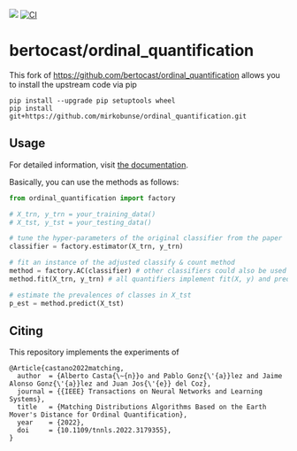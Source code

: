 [![](https://img.shields.io/badge/docs-stable-blue.svg)](https://mirkobunse.github.io/ordinal_quantification)
[![CI](https://github.com/mirkobunse/ordinal_quantification/actions/workflows/ci.yml/badge.svg)](https://github.com/mirkobunse/ordinal_quantification/actions/workflows/ci.yml)


# bertocast/ordinal_quantification

This fork of https://github.com/bertocast/ordinal_quantification allows you to install the upstream code via pip

```
pip install --upgrade pip setuptools wheel
pip install git+https://github.com/mirkobunse/ordinal_quantification.git
```


## Usage

For detailed information, visit [the documentation](https://mirkobunse.github.io/ordinal_quantification).

Basically, you can use the methods as follows:

```python
from ordinal_quantification import factory

# X_trn, y_trn = your_training_data()
# X_tst, y_tst = your_testing_data()

# tune the hyper-parameters of the original classifier from the paper
classifier = factory.estimator(X_trn, y_trn)

# fit an instance of the adjusted classify & count method
method = factory.AC(classifier) # other classifiers could also be used
method.fit(X_trn, y_trn) # all quantifiers implement fit(X, y) and predict(X)

# estimate the prevalences of classes in X_tst
p_est = method.predict(X_tst)
```


## Citing

This repository implements the experiments of

```
@Article{castano2022matching,
  author  = {Alberto Casta{\~{n}}o and Pablo Gonz{\'{a}}lez and Jaime Alonso Gonz{\'{a}}lez and Juan Jos{\'{e}} del Coz},
  journal = {{IEEE} Transactions on Neural Networks and Learning Systems},
  title   = {Matching Distributions Algorithms Based on the Earth Mover's Distance for Ordinal Quantification},
  year    = {2022},
  doi     = {10.1109/tnnls.2022.3179355},
}
```
